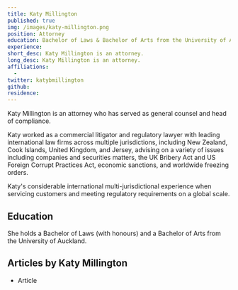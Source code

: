 ```yaml
---
title: Katy Millington
published: true
img: /images/katy-millington.png
position: Attorney
education: Bachelor of Laws & Bachelor of Arts from the University of Auckland
experience:
short_desc: Katy Millington is an attorney.
long_desc: Katy Millington is an attorney.
affiliations:
  -
twitter: katybmillington
github:
residence:
---
```

Katy Millington is an attorney who has served as general counsel and head of compliance.

Katy worked as a commercial litigator and regulatory lawyer with leading international law firms across multiple jurisdictions, including New Zealand, Cook Islands, United Kingdom, and Jersey, advising on a variety of issues including companies and securities matters, the UK Bribery Act and US Foreign Corrupt Practices Act, economic sanctions, and worldwide freezing orders.

Katy's considerable international multi-jurisdictional experience when servicing customers and meeting regulatory requirements on a global scale.

## Education

She holds a Bachelor of Laws (with honours) and a Bachelor of Arts from the University of Auckland.

## Articles by Katy Millington

<ul>
<li>Article</li>
</ul>
